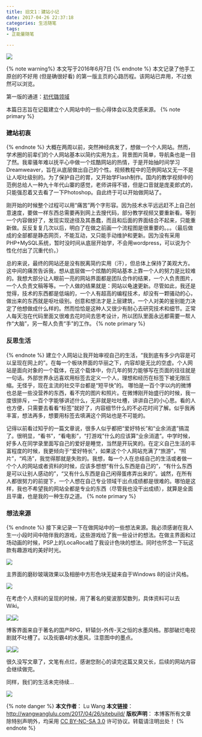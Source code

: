 ```yaml
---
title: 旧文1：建站小记
date: 2017-04-26 22:37:18
categories: 生活随笔
tags:
- 正能量随笔

---
```

<img src="/images/sitebuild/Blog001pic0.jpg" class="img-1f" />

{% note warning%}
本文写于2016年6月7日
{% endnote %}
本文记录了他手工原创的不好用 (但是确很好看) 的第一版主页的心路历程。该网站已弃用，不过依然可以浏览。

<!-- more -->
第一版的通道：[初代璐领域](http://individual.utoronto.ca/luwang/)


本篇日志旨在记载建立个人网站中的一些心得体会以及灵感来源。
{% note primary %}
### 建站初衷
{% endnote %}
大概在两周以前，突然神经病发了，想做一个个人网站。然而，学术圈的前辈们的个人网站基本以简约实用为主，背景图片简单，导航条也是一目了然。我辈骚年难以抚平心中做一个炫酷网站的热情，于是开始抽时间学习Dreamweaver，旨在从底层做出自己的个性。视频教程中的范例网站又无一不是让人呕吐级别的。为了保护自己的胃，又开始学Flash制作。国内的教学视频中的范例总给人一种九十年代山寨的感觉，老师讲得不错，但是口音就是庞麦郎式的，只能强忍着又去看了一下Photoshop。自此终于可以开始做网站了。

刚开始的时候整个过程可以用“痛苦”两个字形容。因为技术水平远远赶不上自己创意速度，要做一样东西总需要再到网上去搜代码，部分教学视频又要重新看。等到一个内容做好了，发现实现途径及其愚蠢，而且和后面的界面结合不起来，只能重新做。反反复复几次以后，明白了在做之前画一个流程图是很重要的。。。（最后做成的全部都是静态网页，不能互动，又只能手动维护和更新。因为没有采用PHP+MySQL系统，暂时没时间从底层开始学，不会用wordpress，可以说为个性化付出了沉重代价。）

总的来说，最终的网站还是没有脱离简约实用（汗），但总体上保持了美观大方。这中间的痛苦告诉我，想从底层做一个炫酷的网站基本上靠一个人的努力是比较难的。我想大部分让人眼前一亮的网站界面都是团队合作的结果，一个人负责图片，一个人负责文稿等等。一个人做的结果就是：网站以龟速更新。尽管如此，我还是觉得，技术的东西都是低端的，一个人有超高的编程技术，却没有一颗骚动的心，做出来的东西就是呕吐级别。创意和想法才是上层建筑，一个人对美的鉴别能力决定了他想做成什么样的。然而恰恰是这种人又很少有耐心去研究技术和细节。正常人每天泡在代码里面又很难去花时间去思考设计，所以团队里面永远都需要一帮人作“大脑”，另一帮人负责“手”的工作。
{% note primary %}
### 反思生活
{% endnote %}
建立个人网站让我开始审视自己的生活，“我到底有多少内容是可以呈现在网上的”。在每一个板块界面的华丽之下，内容却是无比的空虚。个人网站是面向对象的一个载体，在这个载体中，你几年的努力能够写在页面的往往就是一句话。外部世界永远喜欢用标签去定义一个人，理想和经历在标签下被无限压缩。无怪乎，现在主流的社交平台都是“短平快”的。 哪怕是一百个字以内的微博也总是一些没营养的东西，看不完的图片和照片。在微博刚开始盛行的时候，我一度很排斥，一百个字能够讲述什么，无非就是吐吐槽，讲讲自己的小心思。看的人也方便，只需要去看看“标签”就好了，内容细节什么的不必花时间了解。似乎我再丰富，想法再多，想要用标签去填满这个网站也是不可能的。

记得以前看过知乎的一篇文章说，很多人似乎都把“爱好特长”和“业余消遣”搞混了。很明显，“看书”，“看电影”，“打游戏”什么的应该算“业余消遣”。中学时候，好多人在同学录里面写自己的爱好是睡觉，当然是开玩笑的。在定义自己生活的丰富程度的时候，我更倾向于“爱好特长”，如果这个个人网站充满了“旅游”，“照片”，“鸡汤”，我觉得那就是失败的。我想，每一个人在总结自己的生活或者做一个个人的网站或者资料的时候，应该多想想“有什么东西是自己的”，“有什么东西是可以让别人感动的”，“又有什么东西是自己闲得蛋疼弄出来的”。诚然，在所有人都很努力的前提下，一个人想在自己专业领域干出点成绩都是很难的。哪怕是这样，我也不希望我的网站全都是专业的东西（尽管我也没干出成绩），就算是全面且平庸，也是我的一种生存之道。
{% note primary %}
### 想法来源
{% endnote %}
接下来记录一下在做网站中的一些想法来源。我必须感谢在我人生一小段时间中陪伴我的游戏，这些游戏给了我一些设计的想法。在做主界面和过场动画的时候，PSP上的LocaRoca给了我设计色块的想法。同时也怀念一下玩这款有趣游戏的美好时光。

<img src="/images/sitebuild/Blog001pic1.jpg" class="img-2" />

主界面的磨砂玻璃效果以及相册中方形色块无疑来自于Windows 8的设计风格。

<img src="/images/sitebuild/Blog001pic2.jpg" class="img-2" />

在考虑个人资料的呈现的时候，用了著名的斐波那契数列，具体资料可以去Wiki。

<img src="/images/sitebuild/Blog001pic3.png" class="img-2" /><img src="/images/sitebuild/Blog001pic4.png" class="img-2" />

博客界面来自于著名的国产RPG，轩辕剑-外传-天之恒的水墨风格。那部破烂电视剧就不吐槽了。以及街霸4的水墨风，注意图中的墨点。

<img src="/images/sitebuild/Blog001pic5.jpg" class="img-2" /><img src="/images/sitebuild/Blog001pic6.jpg" class="img-2" />

很久没写文章了，文笔有点烂，感谢您耐心的读完这篇又臭又长，后续的网站内容会继续做完。

同样，我们的生活未完待续...

<img src="/images/sitebuild/Blog001pic7.jpg" class="img-2" />

{% note danger %} 
**本文作者**： Lu Wang
**本文链接**： http://wangwanglulu.com/2017/04/26/sitebuild/
**版权声明**： 本博客所有文章除特别声明外，均采用 [CC BY-NC-SA 3.0](https://creativecommons.org/licenses/by-nc-sa/3.0/cn/) 许可协议。转载请注明出处！
{% endnote %}